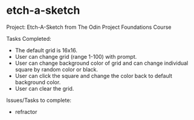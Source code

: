 # etch-a-sketch


Project: Etch-A-Sketch from The Odin Project Foundations Course

Tasks Completed: 
- The default grid is 16x16.
- User can change grid (range 1-100) with prompt.
- User can change background color of grid and can change individual square by random color or black.
- User can click the square and change the color back to default background color.
- User can clear the grid.

Issues/Tasks to complete:
 - refractor
